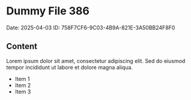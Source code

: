 # Dummy File 386

Date: 2025-04-03
ID: 758F7CF6-9C03-4B9A-821E-3A50BB24F8F0

## Content

Lorem ipsum dolor sit amet, consectetur adipiscing elit.
Sed do eiusmod tempor incididunt ut labore et dolore magna aliqua.

* Item 1
* Item 2
* Item 3
